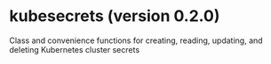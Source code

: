 # kubesecrets (version 0.2.0) #
Class and convenience functions for creating, reading, updating, and deleting Kubernetes cluster secrets
